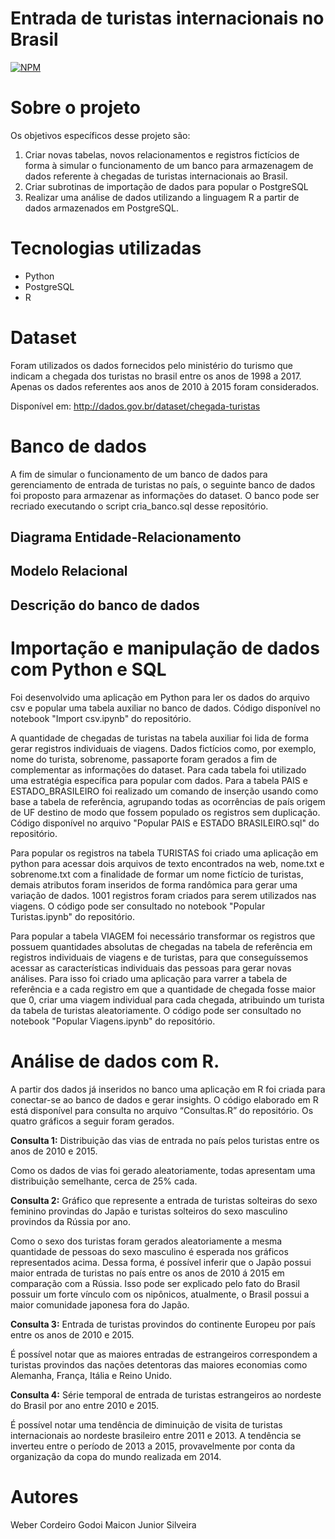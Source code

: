 # Entrada de turistas internacionais no Brasil
[![NPM](https://img.shields.io/npm/l/react)](https://github.com/devsuperior/sds1-wmazoni/blob/master/LICENSE) 

# Sobre o projeto

Os objetivos específicos desse projeto são:

1)  Criar novas tabelas, novos relacionamentos e registros fictícios de forma à simular o funcionamento de um banco para armazenagem de dados referente à chegadas de turistas internacionais ao Brasil.
2)  Criar subrotinas de importação de dados para popular o PostgreSQL
3)  Realizar uma análise de dados utilizando a linguagem R a partir de dados armazenados em PostgreSQL.


# Tecnologias utilizadas
- Python
- PostgreSQL
- R

# Dataset
Foram utilizados os dados fornecidos pelo ministério do turismo que indicam a chegada dos turistas no brasil entre os anos de 1998 a 2017. Apenas os dados referentes aos anos de 2010 à 2015 foram considerados.

Disponível em: http://dados.gov.br/dataset/chegada-turistas


# Banco de dados

A fim de simular o funcionamento de um banco de dados para gerenciamento de entrada de turistas no país, o seguinte banco de dados foi proposto para armazenar as informações do dataset. 
O banco pode ser recriado executando o script cria_banco.sql desse repositório.

## Diagrama Entidade-Relacionamento



## Modelo Relacional

## Descrição do banco de dados

# Importação e manipulação de dados com Python e SQL


Foi desenvolvido uma aplicação em Python para ler os dados do arquivo csv e popular uma tabela auxiliar no banco de dados.
Código disponível no notebook "Import csv.ipynb" do repositório.

A quantidade de chegadas de turistas na tabela auxiliar foi lida de forma gerar registros individuais de viagens. Dados fictícios como, por exemplo, nome do turista, sobrenome, passaporte foram gerados a fim de complementar as informações do dataset.
Para cada tabela foi utilizado uma estratégia específica para popular com dados. Para a tabela PAIS e ESTADO_BRASILEIRO foi realizado um comando de inserção usando como base a tabela de referência, agrupando todas as ocorrências de país origem de UF destino de modo que fossem populado os registros sem duplicação. 
Código disponível no arquivo "Popular PAIS e ESTADO BRASILEIRO.sql" do repositório.

Para popular os registros na tabela TURISTAS foi criado uma aplicação em python para acessar dois arquivos de texto encontrados na web, nome.txt e sobrenome.txt com a finalidade de formar um nome fictício de turistas, demais atributos foram inseridos de forma randômica para gerar uma variação de dados. 1001 registros foram criados para serem utilizados nas viagens. 
O código pode ser consultado no notebook "Popular Turistas.ipynb" do repositório. 

Para popular a tabela VIAGEM foi necessário transformar os registros que possuem quantidades absolutas de chegadas na tabela de referência em registros individuais de viagens e de turistas, para que conseguíssemos acessar as características individuais das pessoas para gerar novas análises. 
Para isso foi criado uma aplicação para varrer a tabela de referência e a cada registro em que a quantidade de chegada fosse maior que 0, criar uma viagem individual para cada chegada, atribuindo um turista da tabela de turistas aleatoriamente.
O código pode ser consultado no notebook "Popular Viagens.ipynb" do repositório. 

# Análise de dados com R.

A partir dos dados já inseridos no banco uma aplicação em R foi criada para conectar-se ao banco de dados e gerar insights. 
O código elaborado em R está disponível para consulta no arquivo “Consultas.R” do repositório. 
Os quatro gráficos a seguir foram gerados.

<b>Consulta 1:</b> Distribuição das vias de entrada no país pelos turistas entre os anos de 2010 e 2015.

Como os dados de vias foi gerado aleatoriamente, todas apresentam uma distribuição semelhante, cerca de 25% cada.

<b>Consulta 2:</b> Gráfico que represente a entrada de turistas solteiras do sexo feminino provindas do Japão e turistas solteiros do sexo masculino provindos da Rússia por ano.

Como o sexo dos turistas foram gerados aleatoriamente a mesma quantidade de pessoas do sexo masculino é esperada nos gráficos representados acima. Dessa forma, é possível inferir que o Japão possui maior entrada de turistas no país entre os anos de 2010 á 2015 em comparação com a Rússia. Isso pode ser explicado pelo fato do Brasil possuir um forte vínculo com os nipônicos, atualmente, o Brasil possui a maior comunidade japonesa fora do Japão.

<b>Consulta 3:</b> Entrada de turistas provindos do continente Europeu por país entre os anos de 2010 e 2015.

É possível notar que as maiores entradas de estrangeiros correspondem a turistas provindos das nações detentoras das maiores economias como Alemanha, França, Itália e Reino Unido. 

<b>Consulta 4:</b>  Série temporal de entrada de turistas estrangeiros ao nordeste do Brasil por ano entre 2010 e 2015.

É possível notar uma tendência de diminuição de visita de turistas internacionais ao nordeste brasileiro entre 2011 e 2013. A tendência se inverteu entre o período de 2013 a 2015, provavelmente por conta da organização da copa do mundo realizada em 2014.

# Autores

Weber Cordeiro Godoi
Maicon Junior Silveira 
